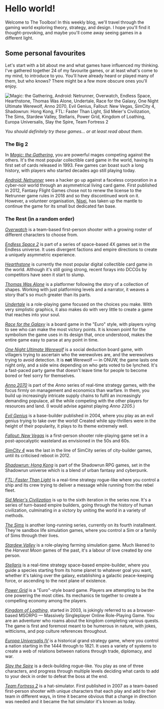 # Hello world!

Welcome to The Toolbox! In this weekly blog, we'll travel through the gaming world exploring theory, strategy, and design. I hope you'll find it thought-provoking, and maybe you'll come away seeing games in a different light.

## Some personal favourites

Let's start with a bit about me and what games have influenced my thinking. I've gathered together 24 of my favourite games, or at least what's come to my mind, to introduce to you. You'll have already heard or played many of them, but who knows? There might be a few more obscure ones you'll enjoy.

![Magic: the Gathering, Android: Netrunner, Overwatch, Endless Space, Hearthstone, Thomas Was Alone, Undertale, Race for the Galaxy, One Night Ultimate Werewolf, Anno 2070, Evil Genius, Fallout: New Vegas, SimCity 4, Shadowrun: Hong Kong, FTL: Faster Than Light, Sid Meier's Civilization, The Sims, Stardew Valley, Stellaris, Power Grid, Kingdom of Loathing, Europa Universalis, Slay the Spire, Team Fortress 2][games]

_You should definitely try these games... or at least read about them._

### The Big 2

In [_Magic: the Gathering_](https://magic.wizards.com/), you are powerful mages competing against the others. It's the most popular collectible card game in the world, having its first set of cards released in 1993. Few games can boast such a long history, with players who started decades ago still playing today.

[_Android: Netrunner_](https://www.fantasyflightgames.com/en/products/android-netrunner-the-card-game/) sees a hacker go up against a faceless corporation in a cyber-noir world through an asymmetrical living card game. First published in 2012, Fantasy Flight Games chose not to renew the license to the Netrunner game rules in 2018 and so they discontinued work on it. However, a volunteer organisation, [Nisei](http://nisei.net/about/nisei/), has taken up the mantle to continue the game for its small but dedicated fan base.

### The Rest (in a random order)

[_Overwatch_](https://playoverwatch.com/) is a team-based first-person shooter with a growing roster of different characters to choose from.

[_Endless Space 2_](https://www.endless-space.com/) is part of a series of space-based 4X games set in the Endless universe. It uses divergent factions and empire directions to create a uniquely asymmetric experience.

[_Hearthstone_](https://playhearthstone.com/) is currently the most popular digital collectible card game in the world. Although it's still going strong, recent forays into DCCGs by competitors have seen it start to slump.

[_Thomas Was Alone_](http://www.mikebithellgames.com/thomaswasalone/) is a platformer following the story of a collection of shapes. Working with just platforming levels and a narrator, it weaves a story that's so much greater than its parts.

[_Undertale_](https://undertale.com/) is a role-playing game focused on the choices you make. With very simplistic graphics, it also makes do with very little to create a game that reaches into your soul.

[_Race for the Galaxy_](https://boardgamegeek.com/boardgame/28143/race-galaxy/) is a board game in the "Euro" style, with players vying to see who can make the most victory points. It is known point for the symbolism the game uses in its design that, once understood, makes the entire game easy to parse at any point in time.

[_One Night Ultimate Werewolf_](https://boardgamegeek.com/boardgame/147949/one-night-ultimate-werewolf/) is a social deduction board game, with villagers trying to ascertain who the werewolves are, and the werewolves trying to avoid detection. It is **not** Werewolf — in ONUW, the game lasts one night only, and a side wins depending on who gets voted to be lynched. It's a fast-paced party game that doesn't leave time for people to become bored or feel sorry for themselves.

[_Anno 2070_](https://www.ubisoft.com/en-us/game/anno-2070/) is part of the _Anno_ series of real-time strategy games, with the focus firmly on management and economics than warfare. In them, you build up increasingly intricate supply chains to fulfil an increasingly demanding populace, all the while competing with the other players for resources and land. (I would advise against playing _Anno 2205_.)

[_Evil Genius_](https://store.steampowered.com/app/3720/Evil_Genius/) is a base-builder published in 2004, where you play as an evil genius trying to take over the world! Created while spy-thrillers were in the height of their popularity, it plays to its theme extremely well.

[_Fallout: New Vegas_](https://fallout.bethesda.net/en/games/fallout-new-vegas/) is a first-person shooter role-playing game set in a post-apocalyptic wasteland as envisioned in the 50s and 60s.

[_SimCity 4_](https://store.steampowered.com/app/24780/SimCity_4_Deluxe_Edition/) was the last in the line of SimCity series of city-builder games, until its criticised reboot in 2012.

[_Shadowrun: Hong Kong_](https://store.steampowered.com/app/346940/Shadowrun_Hong_Kong__Extended_Edition/) is part of the Shadowrun RPG games, set in the Shadowrun universe which is a blend of urban fantasy and cyberpunk.

[_FTL: Faster Than Light_](https://subsetgames.com/ftl.html) is a real-time strategy rogue-like where you control a ship and its crew trying to deliver a message while running from the rebel fleet.

[_Sid Meier's Civilization_](https://civilization.com/) is up to the sixth iteration in the series now. It's a series of turn-based empire builders, going through the history of human civilization, culminating in a victory by uniting the world in a variety of methods.

[_The Sims_](https://www.ea.com/en-gb/games/the-sims/) is another long-running series, currently on its fourth installment. They're sandbox life simulation games, where you control a Sim or a family of Sims through their lives.

[_Stardew Valley_](https://www.stardewvalley.net/) is a role-playing farming simulation game. Much likened to the _Harvest Moon_ games of the past, it's a labour of love created by one person.

[_Stellaris_](https://www.paradoxplaza.com/stellaris/STST01G-MASTER.html) is a real-time strategy space-based empire-builder, where you guide a species starting from its home planet to whatever goal you want, whether it's taking over the galaxy, establishing a galactic peace-keeping force, or ascending to the next plane of existence.

[_Power Grid_](https://boardgamegeek.com/boardgame/2651/power-grid/) is a "Euro"-style board game. Players are attempting to be the one powering the most cities. Its mechanics tie together to create a compelling economy among the players.

[_Kingdom of Loathing_](https://www.kingdomofloathing.com/), started in 2003, is jokingly referred to as a browser-based MSORPG — Massively Singleplayer Online Role-Playing Game. You are an adventurer who roams about the kingdom completing various quests. The game is first and foremost meant to be humerous in nature, with jokes, witticisms, and pop culture references throughout.

[_Europa Universalis IV_](https://www.paradoxplaza.com/europa-universalis-iv/EUEU04GSK-MASTER.html) is a historical grand strategy game, where you control a nation starting in the 1444 through to 1821. It uses a variety of systems to create a web of relations between nations through trade, diplomacy, and war.

[_Slay the Spire_](https://store.steampowered.com/app/646570/Slay_the_Spire/) is a deck-building rogue-like. You play as one of three characters, and progress through multiple levels deciding what cards to add to your deck in order to defeat the boss at the end.

[_Team Fortress 2_](http://www.teamfortress.com/) is a hat-simulator. First published in 2007 as a team-based first-person shooter with unique characters that each play and add to their team in different ways, in time it became obvious that a change in direction was needed and it became the hat simulator it's known as today.

[games]: favouriteGames
